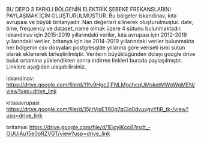 BU DEPO 3 FARKLI BÖLGENİN ELEKTRİK ŞEBEKE FREKANSLARINI PAYLAŞMAK İÇİN OLUŞTURULMUŞTUR.
Bu bölgeler iskandinav, kıta avrupası ve büyük britanyadır. 
Nan değerleri silinerek oluşturulmuştur.
date, time, frequency ve dataset_name olmak üzere 4 sütunu bulunmaktadır.
iskandinav için 2015-2019 yıllarındaki veriler, kıta avrupası için 2012-2019 yıllarındaki veriler, britanya için ise 2014-2019 yıllarındaki veriler bulunmakta her bölgenin csv dosyaları postgresqlde yıllarına göre veriseti ismi sütun olarak eklenerek birleştirilmiştir.
Verilerin büyüklüğünden dolayı google drive bulut ortamına yüklendikten sonra indirme linkleri burada paylaşılmıştır. Linklere aşağıdan ulaşabilirsiniz.


iskandinav: https://drive.google.com/file/d/11fv9Hgc2jFNLMgchcqUMsketMWgWgMEN/view?usp=drive_link

kitaaavrupasi: https://drive.google.com/file/d/15jlrVjxET60g7qClo0dvuvgvYfiR_tk-/view?usp=drive_link

britanya: https://drive.google.com/file/d/1EicyiKco87rsdt_-OUUiAu15e0oRZVGT/view?usp=drive_link
